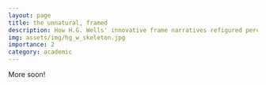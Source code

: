 ```yaml
---
layout: page
title: the unnatural, framed
description: How H.G. Wells' innovative frame narratives refigured perceptions of evolution.
img: assets/img/hg_w_skeleton.jpg
importance: 2
category: academic
---
```


More soon!